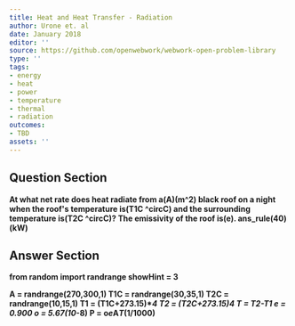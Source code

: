 ```yaml
---
title: Heat and Heat Transfer - Radiation
author: Urone et. al
date: January 2018
editor: ''
source: https://github.com/openwebwork/webwork-open-problem-library
type: ''
tags:
- energy
- heat
- power
- temperature
- thermal
- radiation
outcomes:
- TBD
assets: ''
---
```


## Question Section 

<b>
At what net rate does heat radiate from a(A)(m^2) black roof on a night when the roof's temperature is(T1C ^circC) and the surrounding temperature is(T2C  ^circC)? The emissivity of the roof is(e).
ans_rule(40)(kW)


## Answer Section

from random import randrange
showHint = 3

A = randrange(270,300,1)
T1C = randrange(30,35,1)
T2C = randrange(10,15,1)
T1 = (T1C+273.15)**4
T2 = (T2C+273.15)**4
T = T2-T1
e = 0.900
o = 5.67*(10**-8)
P = o*e*A*T*(1/1000)